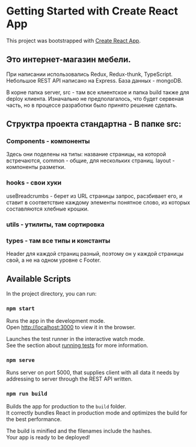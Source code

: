 # Getting Started with Create React App

This project was bootstrapped with [Create React App](https://github.com/facebook/create-react-app).


## Это интернет-магазин мебели.

При написании использовались Redux, Redux-thunk, TypeScript.
Небольшое REST API написано на Express. База данных - mongoDB.

В корне папка server, src - там все клиентское и папка build также для deploy клиента. Изначально не предполагалось, что будет сервеная часть, но в процессе разработки было принято решение сделать.

## Структра проекта стандартна - В папке src:

### Components - компоненты
Здесь они поделены на типы: название страницы, на которой встречаются,
common - общие, для нескольких страниц.
layout - компоненты разметки.

### hooks - свои хуки
useBreadcrumbs - берет из URL страницы запрос, расзбивает его, и ставит в соответствие каждому элементы понятное слово, из которых составляются хлебные крошки.

### utils - утилиты, там сортировка
### types - там все типы и константы

Header для каждой страниц разный, поэтому он у каждой страницы свой, а не на одном уровне с Footer.

## Available Scripts

In the project directory, you can run:

### `npm start`

Runs the app in the development mode.\
Open [http://localhost:3000](http://localhost:3000) to view it in the browser.

Launches the test runner in the interactive watch mode.\
See the section about [running tests](https://facebook.github.io/create-react-app/docs/running-tests) for more information.

### `npm serve`

Runs server on port 5000, that supplies client with all data it needs by addressing to server through the REST API written.

### `npm run build`

Builds the app for production to the `build` folder.\
It correctly bundles React in production mode and optimizes the build for the best performance.

The build is minified and the filenames include the hashes.\
Your app is ready to be deployed!

